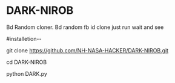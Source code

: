 # DARK-NIROB
Bd Random cloner. 
Bd random fb id clone
just run wait and see

#installetion--

git clone https://github.com/NH-NASA-HACKER/DARK-NIROB.git

cd DARK-NIROB

python DARK.py
